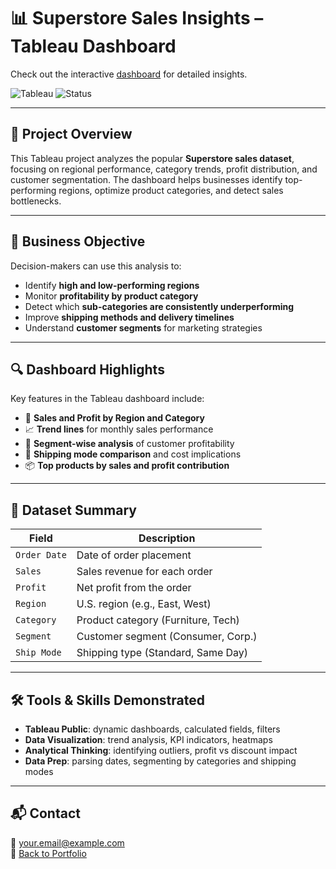 # 📊 Superstore Sales Insights – Tableau Dashboard

Check out the interactive [dashboard](https://public.tableau.com/shared/2W7ZCCKD4?:display_count=n&:origin=viz_share_link) for detailed insights.

![Tableau](https://img.shields.io/badge/Viz-Tableau-blueviolet?style=flat&logo=tableau&logoColor=white)
![Status](https://img.shields.io/badge/Project-Complete-brightgreen)

---

## 📌 Project Overview

This Tableau project analyzes the popular **Superstore sales dataset**, focusing on regional performance, category trends, profit distribution, and customer segmentation. The dashboard helps businesses identify top-performing regions, optimize product categories, and detect sales bottlenecks.

---

## 🎯 Business Objective

Decision-makers can use this analysis to:

- Identify **high and low-performing regions**
- Monitor **profitability by product category**
- Detect which **sub-categories are consistently underperforming**
- Improve **shipping methods and delivery timelines**
- Understand **customer segments** for marketing strategies

---

## 🔍 Dashboard Highlights

Key features in the Tableau dashboard include:

- 📍 **Sales and Profit by Region and Category**
- 📈 **Trend lines** for monthly sales performance
- 🧭 **Segment-wise analysis** of customer profitability
- 🚚 **Shipping mode comparison** and cost implications
- 📦 **Top products by sales and profit contribution**

---

## 📁 Dataset Summary

| Field         | Description                            |
|---------------|----------------------------------------|
| `Order Date`  | Date of order placement                |
| `Sales`       | Sales revenue for each order           |
| `Profit`      | Net profit from the order              |
| `Region`      | U.S. region (e.g., East, West)         |
| `Category`    | Product category (Furniture, Tech)     |
| `Segment`     | Customer segment (Consumer, Corp.)     |
| `Ship Mode`   | Shipping type (Standard, Same Day)     |

---

## 🛠 Tools & Skills Demonstrated

- **Tableau Public**: dynamic dashboards, calculated fields, filters
- **Data Visualization**: trend analysis, KPI indicators, heatmaps
- **Analytical Thinking**: identifying outliers, profit vs discount impact
- **Data Prep**: parsing dates, segmenting by categories and shipping modes

---

## 📬 Contact

📧 your.email@example.com  
🔗 [Back to Portfolio](https://your-portfolio-link.com)
